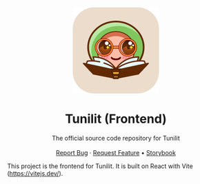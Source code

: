 <!-- PROJECT LOGO -->
<br />
<p align="center">
  <a href="https://github.com/YosraSkhiri/tunilit-frontend">
    <img src="public/readme/logo.png" alt="Logo" width="200" height="200">
  </a>

  <h1 align="center">Tunilit (Frontend)</h1>

  <p align="center">
    The official source code repository for Tunilit
    <br />
    <br />
    <a href="https://github.com/YosraSkhiri/tunilit-frontend/issues">Report Bug</a>
    ·
    <a href="https://github.com/YosraSkhiri/tunilit-frontend/issues">Request Feature</a>
    •
    <a href="https://tunilit-storybook.vercel.app">Storybook</a>
  </p>
</p>

<!-- PROJECT SHIELDS -->

This project is the frontend for Tunilit. It is built on React  with Vite (https://vitejs.dev/).
